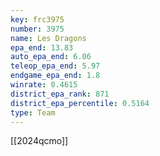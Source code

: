 ```yaml
---
key: frc3975
number: 3975
name: Les Dragons
epa_end: 13.83
auto_epa_end: 6.06
teleop_epa_end: 5.97
endgame_epa_end: 1.8
winrate: 0.4615
district_epa_rank: 871
district_epa_percentile: 0.5164
type: Team
---
```

[[2024qcmo]]
